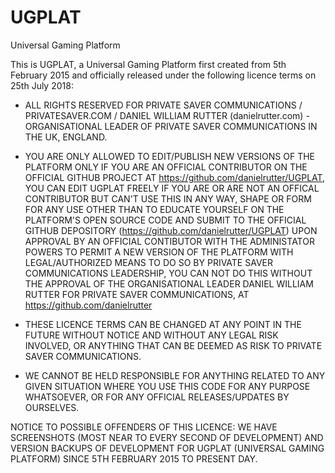 # UGPLAT
Universal Gaming Platform

This is UGPLAT, a Universal Gaming Platform first created from 5th February 2015 and officially released under the following licence terms on 25th July 2018:

- ALL RIGHTS RESERVED FOR PRIVATE SAVER COMMUNICATIONS / PRIVATESAVER.COM / DANIEL WILLIAM RUTTER (danielrutter.com) - ORGANISATIONAL LEADER OF PRIVATE SAVER COMMUNICATIONS IN THE UK, ENGLAND.

- YOU ARE ONLY ALLOWED TO EDIT/PUBLISH NEW VERSIONS OF THE PLATFORM ONLY IF YOU ARE AN OFFICIAL CONTRIBUTOR ON THE OFFICIAL GITHUB PROJECT AT https://github.com/danielrutter/UGPLAT, YOU CAN EDIT UGPLAT FREELY IF YOU ARE OR ARE NOT AN OFFICAL CONTRIBUTOR BUT CAN'T USE THIS IN ANY WAY, SHAPE OR FORM FOR ANY USE OTHER THAN TO EDUCATE YOURSELF ON THE PLATFORM'S OPEN SOURCE CODE AND SUBMIT TO THE OFFICIAL GITHUB DEPOSITORY (https://github.com/danielrutter/UGPLAT) UPON APPROVAL BY AN OFFICIAL CONTIBUTOR WITH THE ADMINISTATOR POWERS TO PERMIT A NEW VERSION OF THE PLATFORM WITH LEGAL/AUTHORIZED MEANS TO DO SO BY PRIVATE SAVER COMMUNICATIONS LEADERSHIP, YOU CAN NOT DO THIS WITHOUT THE APPROVAL OF THE ORGANISATIONAL LEADER DANIEL WILLIAM RUTTER FOR PRIVATE SAVER COMMUNICATIONS, AT https://github.com/danielrutter

- THESE LICENCE TERMS CAN BE CHANGED AT ANY POINT IN THE FUTURE WITHOUT NOTICE AND WITHOUT ANY LEGAL RISK INVOLVED, OR ANYTHING THAT CAN BE DEEMED AS RISK TO PRIVATE SAVER COMMUNICATIONS.

- WE CANNOT BE HELD RESPONSIBLE FOR ANYTHING RELATED TO ANY GIVEN SITUATION WHERE YOU USE THIS CODE FOR ANY PURPOSE WHATSOEVER, OR FOR ANY OFFICIAL RELEASES/UPDATES BY OURSELVES.

NOTICE TO POSSIBLE OFFENDERS OF THIS LICENCE: WE HAVE SCREENSHOTS (MOST NEAR TO EVERY SECOND OF DEVELOPMENT) AND VERSION BACKUPS OF DEVELOPMENT FOR UGPLAT (UNIVERSAL GAMING PLATFORM) SINCE 5TH FEBRUARY 2015 TO PRESENT DAY.
